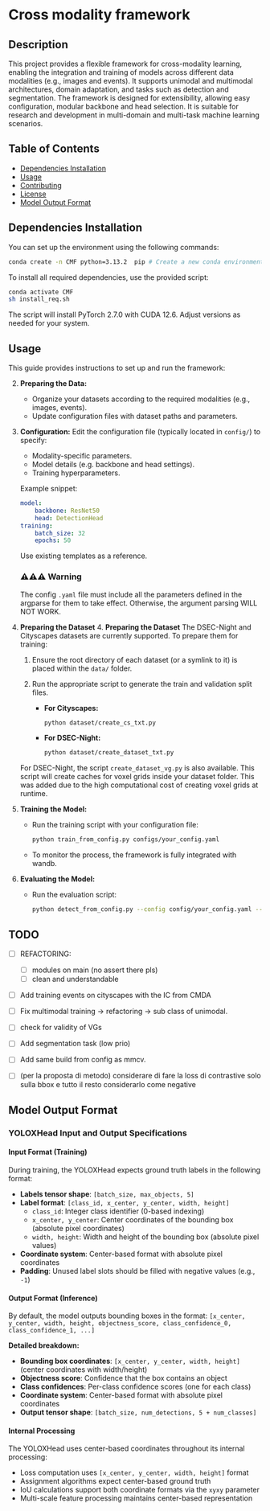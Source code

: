 # Cross modality framework

## Description
This project provides a flexible framework for cross-modality learning, enabling the integration and training of models across different data modalities (e.g., images and events). It supports unimodal and multimodal architectures, domain adaptation, and tasks such as detection and segmentation. The framework is designed for extensibility, allowing easy configuration, modular backbone and head selection. It is suitable for research and development in multi-domain and multi-task machine learning scenarios.



## Table of Contents
- [Dependencies Installation](#dependencies-installation)
- [Usage](#usage)
- [Contributing](#contributing)
- [License](#license)
- [Model Output Format](#model-output-format)

## Dependencies Installation
 
You can set up the environment using the following commands:

```bash
conda create -n CMF python=3.13.2  pip # Create a new conda environment (other Python 3.x versions should work)
```

To install all required dependencies, use the provided script:

```bash
conda activate CMF
sh install_req.sh
```

The script will install PyTorch 2.7.0 with CUDA 12.6. Adjust versions as needed for your system.

## Usage

This guide provides instructions to set up and run the framework:

2. **Preparing the Data:**
    - Organize your datasets according to the required modalities (e.g., images, events). 
    - Update configuration files with dataset paths and parameters.

3. **Configuration:**
    Edit the configuration file (typically located in `config/`) to specify:
    - Modality-specific parameters.
    - Model details (e.g. backbone and head settings).
    - Training hyperparameters.

    Example snippet:
    ```yaml
    model:
        backbone: ResNet50
        head: DetectionHead
    training:
        batch_size: 32
        epochs: 50
    ```

    Use existing templates as a reference.

    ### ⚠️⚠️⚠️ Warning
    The config `.yaml` file must include all the parameters defined in the argparse for them to take effect. Otherwise, the argument parsing WILL NOT WORK.
4. **Preparing the Dataset**
    4. **Preparing the Dataset**
The DSEC-Night and Cityscapes datasets are currently supported. To prepare them for training:

    1. Ensure the root directory of each dataset (or a symlink to it) is placed within the `data/` folder.
    2. Run the appropriate script to generate the train and validation split files.

        - **For Cityscapes:**
            ```bash
            python dataset/create_cs_txt.py
            ```

        - **For DSEC-Night:**
            ```bash
            python dataset/create_dataset_txt.py
            ```
    For DSEC-Night, the script `create_dataset_vg.py` is also available. This script will create caches for voxel grids inside your dataset folder. This was added due to the high computational cost of creating voxel grids at runtime.

5. **Training the Model:**
    - Run the training script with your configuration file:
      ```bash
      python train_from_config.py configs/your_config.yaml
      ```
    - To monitor the process, the framework is fully integrated with wandb.

6. **Evaluating the Model:**
    - Run the evaluation script:
      ```bash
      python detect_from_config.py --config config/your_config.yaml --checkpoint path/to/your/checkpoint.pth
      ```

## TODO
- [ ] REFACTORING:
    - [ ] modules on main (no assert there pls)
    - [ ] clean and understandable
- [ ] Add training events on cityscapes with the IC from CMDA
- [ ] Fix multimodal training -> refactoring -> sub class of unimodal.

- [ ] check for validity of VGs
 
- [ ] Add segmentation task (low prio)
- [ ] Add same build from config as mmcv.

- [ ] (per la proposta di metodo) considerare di fare la loss di contrastive solo sulla bbox e tutto il resto considerarlo come negative


## Model Output Format

### YOLOXHead Input and Output Specifications

#### **Input Format (Training)**
During training, the YOLOXHead expects ground truth labels in the following format:
- **Labels tensor shape**: `[batch_size, max_objects, 5]`
- **Label format**: `[class_id, x_center, y_center, width, height]`
  - `class_id`: Integer class identifier (0-based indexing)
  - `x_center, y_center`: Center coordinates of the bounding box (absolute pixel coordinates)
  - `width, height`: Width and height of the bounding box (absolute pixel values)
- **Coordinate system**: Center-based format with absolute pixel coordinates
- **Padding**: Unused label slots should be filled with negative values (e.g., `-1`)

#### **Output Format (Inference)**
By default, the model outputs bounding boxes in the format: `[x_center, y_center, width, height, objectness_score, class_confidence_0, class_confidence_1, ...]`

**Detailed breakdown:**
- **Bounding box coordinates**: `[x_center, y_center, width, height]` (center coordinates with width/height)
- **Objectness score**: Confidence that the box contains an object
- **Class confidences**: Per-class confidence scores (one for each class)
- **Coordinate system**: Center-based format with absolute pixel coordinates
- **Output tensor shape**: `[batch_size, num_detections, 5 + num_classes]`


#### **Internal Processing**
The YOLOXHead uses center-based coordinates throughout its internal processing:
- Loss computation uses `[x_center, y_center, width, height]` format
- Assignment algorithms expect center-based ground truth
- IoU calculations support both coordinate formats via the `xyxy` parameter
- Multi-scale feature processing maintains center-based representation